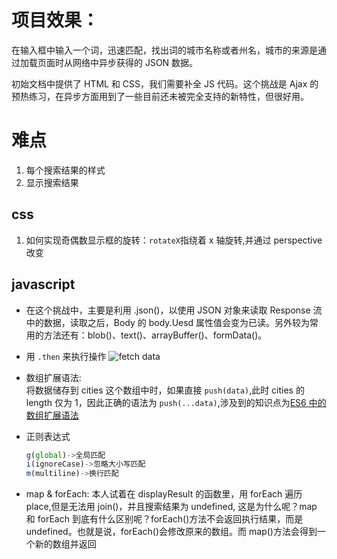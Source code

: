 # 项目效果：

在输入框中输入一个词，迅速匹配，找出词的城市名称或者州名，城市的来源是通过加载页面时从网络中异步获得的 JSON 数据。

初始文档中提供了 HTML 和 CSS，我们需要补全 JS 代码。这个挑战是 Ajax 的预热练习，在异步方面用到了一些目前还未被完全支持的新特性，但很好用。

# 难点

1. 每个搜索结果的样式
2. 显示搜索结果

## css

1. 如何实现奇偶数显示框的旋转：`rotateX`指绕着 x 轴旋转,并通过 perspective 改变

## javascript

- 在这个挑战中，主要是利用 .json()，以使用 JSON 对象来读取 Response 流中的数据，读取之后，Body 的 body.Uesd 属性值会变为已读。另外较为常用的方法还有：blob()、text()、arrayBuffer()、formData()。
- 用 `.then` 来执行操作
  ![fetch data](https://camo.githubusercontent.com/30c9c481782b47a6d07251ff9e5d3a1d13493b9b/68747470733a2f2f636c2e6c792f3134334e325231623354316f2f496d616765253230323031372d30312d30332532306174253230392e31352e3337253230414d2e706e67)
- 数组扩展语法:</br>
  将数据储存到 cities 这个数组中时，如果直接 `push(data)`,此时 cities 的 length 仅为 1，因此正确的语法为 `push(...data)`,涉及到的知识点为[ES6 中的数组扩展语法](https://developer.mozilla.org/en-US/docs/Web/JavaScript/Reference/Operators/Spread_syntax)

- 正则表达式

  ```Javascript
  g(global)->全局匹配
  i(ignoreCase)->忽略大小写匹配
  m(multiline)->换行匹配
  ```

- map & forEach: 本人试着在 displayResult 的函数里，用 forEach 遍历 place,但是无法用 join()，并且搜索结果为 undefined, 这是为什么呢？map 和 forEach 到底有什么区别呢？forEach()方法不会返回执行结果，而是 undefined。也就是说，forEach()会修改原来的数组。而 map()方法会得到一个新的数组并返回
